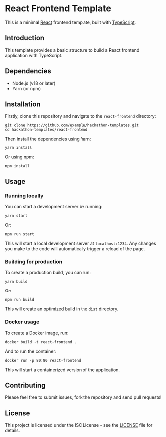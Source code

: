 # React Frontend Template

This is a minimal [React](https://reactjs.org/) frontend template, built with [TypeScript](https://www.typescriptlang.org/).

## Introduction

This template provides a basic structure to build a React frontend application with TypeScript.

## Dependencies

- Node.js (v18 or later)
- Yarn (or npm)

## Installation

Firstly, clone this repository and navigate to the `react-frontend` directory:

```
git clone https://github.com/example/hackathon-templates.git
cd hackathon-templates/react-frontend
```

Then install the dependencies using Yarn:

```
yarn install
```

Or using npm:

```
npm install
```

## Usage

### Running locally

You can start a development server by running:

```
yarn start
```

Or:

```
npm run start
```

This will start a local development server at `localhost:1234`. Any changes you make to the code will automatically trigger a reload of the page.

### Building for production

To create a production build, you can run:

```
yarn build
```

Or:

```
npm run build
```

This will create an optimized build in the `dist` directory.

### Docker usage

To create a Docker image, run:

```
docker build -t react-frontend .
```

And to run the container:

```
docker run -p 80:80 react-frontend
```

This will start a containerized version of the application.

## Contributing

Please feel free to submit issues, fork the repository and send pull requests!

## License

This project is licensed under the ISC License - see the [LICENSE](../LICENSE) file for details.
